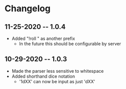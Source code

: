 # Changelog

## 11-25-2020 -- 1.0.4
* Added "!roll " as another prefix
   * In the future this should be configurable by server

## 10-29-2020 -- 1.0.3

* Made the parser less sensitive to whitespace
* Added shorthand dice notation
  * '1dXX' can now be input as just 'dXX'


